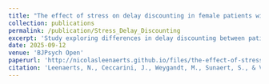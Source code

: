 ```yaml
---
title: "The effect of stress on delay discounting in female patients with early-onset bulimia nervosa and alcohol use disorder: functional magnetic resonance imaging study"
collection: publications
permalink: /publication/Stress_Delay_Discounting
excerpt: 'Study exploring differences in delay discounting between patients with bulimia nervosa or alcohol use disorder and healthy controls, the impact of stress on food and alcohol delay discounting and associated changes in brain activity.'
date: 2025-09-12
venue: 'BJPsych Open'
paperurl: 'http://nicolasleenaerts.github.io/files/the-effect-of-stress-on-delay-discounting-in-female-patients-with-early-onset-bulimia-nervosa-and-alcohol-use-disorder-functional-magnetic-resonance-imaging-study.pdf'
citation: 'Leenaerts, N., Ceccarini, J., Weygandt, M., Sunaert, S., & Vrieze, E. (2025). The effect of stress on delay discounting in female patients with early-onset bulimia nervosa and alcohol use disorder: functional magnetic resonance imaging study. BJPsych Open, 11(5), e207. doi:10.1192/bjo.2025.10821'
---
```

